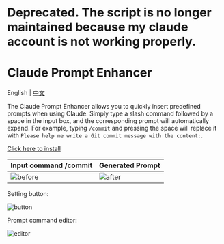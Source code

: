 # Deprecated. The script is no longer maintained because my claude account is not working properly.

# Claude Prompt Enhancer

English | [中文](/README.zh-CN.md)

The Claude Prompt Enhancer allows you to quickly insert predefined prompts when using Claude. Simply type a slash command followed by a space in the input box, and the corresponding prompt will automatically expand. For example, typing `/commit` and pressing the space will replace it with `Please help me write a Git commit message with the content:`.

[Click here to install](https://greasyfork.org/zh-CN/scripts/489838)

| Input command /commit                                                                                                 | Generated Prompt                                                                                                  |
| ---------------------------------------------------------------------------------------------------------------- | -------------------------------------------------------------------------------------------------------------- |
| ![before](https://raw.githubusercontent.com/FishHawk/claude-prompt-enhancer/main/.github/screenshot/before.webp) | ![after](https://raw.githubusercontent.com/FishHawk/claude-prompt-enhancer/main/.github/screenshot/after.webp) |

Setting button:

![button](https://raw.githubusercontent.com/FishHawk/claude-prompt-enhancer/main/.github/screenshot/button.webp)

Prompt command editor:

![editor](https://raw.githubusercontent.com/FishHawk/claude-prompt-enhancer/main/.github/screenshot/editor.webp)
